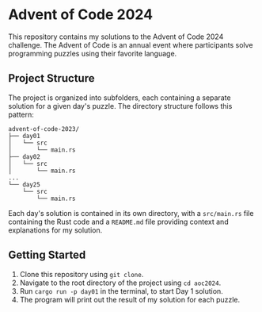 # Advent of Code 2024

This repository contains my solutions to the Advent of Code 2024 challenge. The Advent of Code is an annual event where participants solve programming puzzles using their favorite language.

## Project Structure

The project is organized into subfolders, each containing a separate solution for a given day's puzzle. The directory structure follows this pattern:

```
advent-of-code-2023/
├── day01
│   └── src
│       └── main.rs
├── day02
│   └── src
│       └── main.rs
...
└── day25
    └── src
        └── main.rs
```

Each day's solution is contained in its own directory, with a `src/main.rs` file containing the Rust code and a `README.md` file providing context and explanations for my solution.

## Getting Started

1. Clone this repository using `git clone`.
2. Navigate to the root directory of the project using `cd aoc2024`.
3. Run `cargo run -p day01` in the terminal, to start Day 1 solution.
4. The program will print out the result of my solution for each puzzle.
